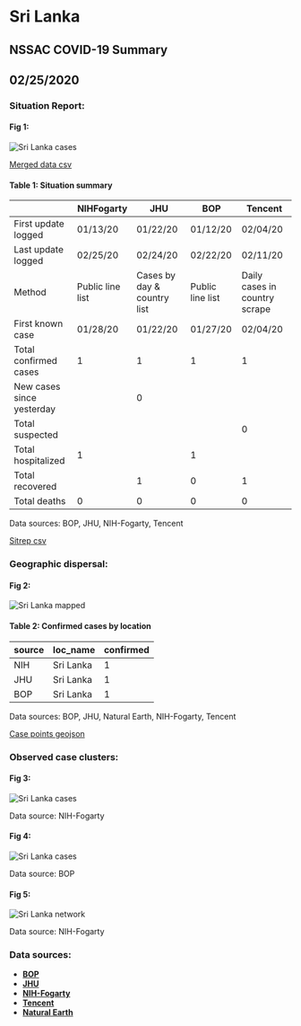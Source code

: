 # Sri Lanka
## NSSAC COVID-19 Summary
## 02/25/2020



### Situation Report:
#### Fig 1:
![Sri Lanka cases](../merged_histories/Sri_Lanka_merged_histories.png)

[Merged data csv](https://github.com/SchlittDataSci/SchlittDataSci.github.io/blob/master/data/tables/Sri_Lanka_merged_daily.csv)

#### Table 1: Situation summary


|                           | NIHFogarty       | JHU                         | BOP              | Tencent                       |
|---------------------------|------------------|-----------------------------|------------------|-------------------------------|
| First update logged       | 01/13/20         | 01/22/20                    | 01/12/20         | 02/04/20                      |
| Last update logged        | 02/25/20         | 02/24/20                    | 02/22/20         | 02/11/20                      |
| Method                    | Public line list | Cases by day & country list | Public line list | Daily cases in country scrape |
| First known case          | 01/28/20         | 01/22/20                    | 01/27/20         | 02/04/20                      |
| Total confirmed cases     | 1                | 1                           | 1                | 1                             |
| New cases since yesterday |                  | 0                           |                  |                               |
| Total suspected           |                  |                             |                  | 0                             |
| Total hospitalized        | 1                |                             | 1                |                               |
| Total recovered           |                  | 1                           | 0                | 1                             |
| Total deaths              | 0                | 0                           | 0                | 0                             |

Data sources: BOP, JHU, NIH-Fogarty, Tencent


[Sitrep csv](https://github.com/SchlittDataSci/SchlittDataSci.github.io/blob/master/data/tables/Sri_Lanka_sitrep.csv)

### Geographic dispersal:
#### Fig 2:
![Sri Lanka mapped](../case_locs/Sri_Lanka_case_locs.png)

#### Table 2: Confirmed cases by location


| source   | loc_name   |   confirmed |
|----------|------------|-------------|
| NIH      | Sri Lanka  |           1 |
| JHU      | Sri Lanka  |           1 |
| BOP      | Sri Lanka  |           1 |

Data sources: BOP, JHU, Natural Earth, NIH-Fogarty, Tencent


[Case points geojson](https://github.com/SchlittDataSci/SchlittDataSci.github.io/blob/master/data/shapes/Sri_Lanka_case_locs.geojson)

### Observed case clusters:
#### Fig 3:
![Sri Lanka cases](../cluster_analysis/Sri_Lanka_imported_cases_NIHFogarty.png)



Data source: NIH-Fogarty


#### Fig 4:
![Sri Lanka cases](../cluster_analysis/Sri_Lanka_imported_cases_BOP.png)



Data source: BOP


#### Fig 5:
![Sri Lanka network](../autochthonous_networks/Sri_Lanka_network.png)



Data source: NIH-Fogarty


### Data sources:
* **[BOP](https://github.com/beoutbreakprepared/nCoV2019)**
* **[JHU](https://github.com/CSSEGISandData/COVID-19)** 
* **[NIH-Fogarty](https://docs.google.com/spreadsheets/d/1jS24DjSPVWa4iuxuD4OAXrE3QeI8c9BC1hSlqr-NMiU/edit#gid=1187587451)** 
* **[Tencent](https://news.qq.com/zt2020/page/feiyan.htm)**
* **[Natural Earth](https://www.naturalearthdata.com/forums/forum/natural-earth-map-data/cultural-vectors/admin-1-states-provinces-and-their-boundaries/)**

<!-- Global site tag (gtag.js) - Google Analytics -->
<script async src="https://www.googletagmanager.com/gtag/js?id=UA-158816269-1"></script>
<script>
  window.dataLayer = window.dataLayer || [];
  function gtag(){dataLayer.push(arguments);}
  gtag('js', new Date());

  gtag('config', 'UA-158816269-1');
</script>